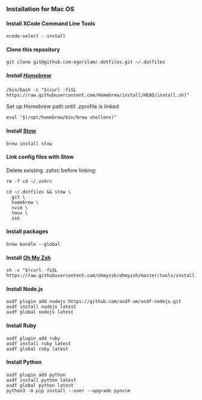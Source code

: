 ### Installation for Mac OS
#### Install XCode Command Line Tools
```
xcode-select --install
```

#### Clone this repository
```
git clone git@github.com:egorslam/.dotfiles.git ~/.dotfiles
```
##### Install [Homebrew](https://brew.sh)
```
/bin/bash -c "$(curl -fsSL https://raw.githubusercontent.com/Homebrew/install/HEAD/install.sh)"
```

Set up Homebrew path until .zprofile is linked
```
eval "$(/opt/homebrew/bin/brew shellenv)"
```

#### Install [Stow](https://www.gnu.org/software/stow/manual/stow.html)
```
brew install stow
```

#### Link config files with Stow

Delete existing .zshrc before linking:
```
rm -f cd ~/.zshrc
```

```
cd ~/.dotfiles && stow \
  git \
  homebrew \
  nvim \
  tmux \
  zsh
```

#### Install packages
```
brew bundle --global
```

#### Install [Oh My Zsh](https://github.com/ohmyzsh/ohmyzsh)
```
sh -c "$(curl -fsSL https://raw.githubusercontent.com/ohmyzsh/ohmyzsh/master/tools/install.sh)"
```

#### Install Node.js

```
asdf plugin add nodejs https://github.com/asdf-vm/asdf-nodejs.git
asdf install nodejs latest
asdf global nodejs latest
```

#### Install Ruby

```
asdf plugin add ruby
asdf install ruby latest
asdf global ruby latest
```

#### Install Python

```
asdf plugin add python 
asdf install python latest
asdf global python latest
python3 -m pip install --user --upgrade pynvim
```